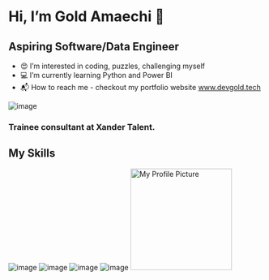 # Hi, I’m Gold Amaechi 👋
## Aspiring Software/Data Engineer 
- 😍 I’m interested in coding, puzzles, challenging myself
- 💻 I’m currently learning Python and Power BI
- 📬 How to reach me - checkout my portfolio website www.devgold.tech

![image](https://github.com/gold-amaechi/gold-amaechi/assets/135975401/7076adaa-cc76-4970-a824-2d76c32eb54b)
### Trainee consultant at Xander Talent.

## My Skills
![image](https://github.com/gold-amaechi/gold-amaechi/assets/135975401/d5910991-9fcc-45fe-ae4c-2dd6dd043c7d) 
![image](https://github.com/gold-amaechi/gold-amaechi/assets/135975401/f1bf747a-3d08-4e5e-b537-545fbaafbd3a) 
![image](https://github.com/gold-amaechi/gold-amaechi/assets/135975401/6e0dcfff-73e8-465a-b32a-024a1dee8b52) 
![image](https://github.com/gold-amaechi/gold-amaechi/assets/135975401/5e41e843-c478-4415-bec5-dcdc3e5d27dc) 
<img src="https://github.com/gold-amaechi/gold-amaechi/assets/135975401/5e41e843-c478-4415-bec5-dcdc3e5d27dc" width="200" height="200" alt="My Profile Picture">
<!---
gold-amaechi/gold-amaechi is a ✨ special ✨ repository because its `README.md` (this file) appears on your GitHub profile.
You can click the Preview link to take a look at your changes.
--->
